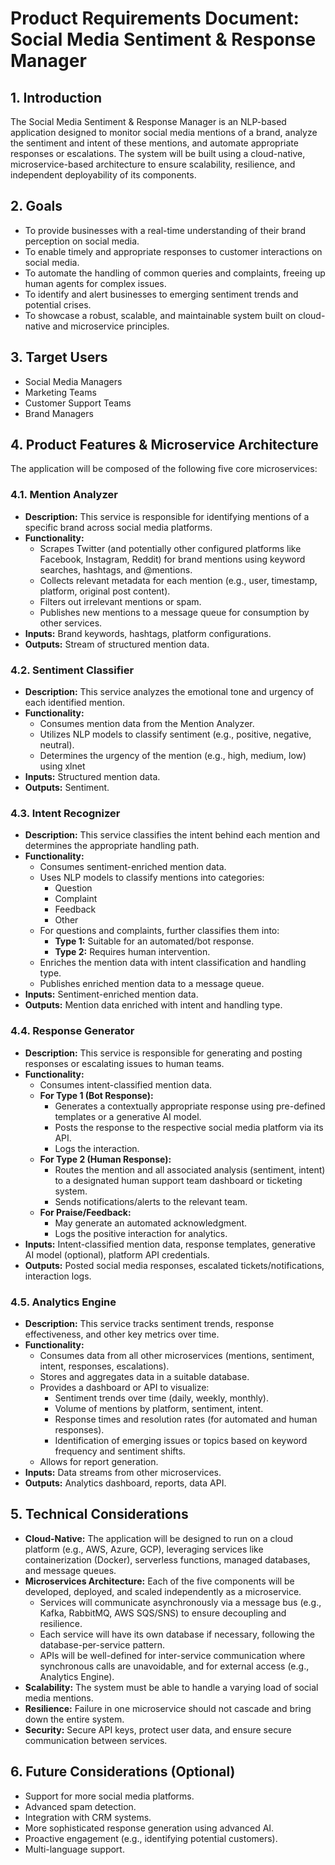 # Product Requirements Document: Social Media Sentiment & Response Manager

## 1. Introduction

The Social Media Sentiment & Response Manager is an NLP-based application designed to monitor social media mentions of a brand, analyze the sentiment and intent of these mentions, and automate appropriate responses or escalations. The system will be built using a cloud-native, microservice-based architecture to ensure scalability, resilience, and independent deployability of its components.

## 2. Goals

*   To provide businesses with a real-time understanding of their brand perception on social media.
*   To enable timely and appropriate responses to customer interactions on social media.
*   To automate the handling of common queries and complaints, freeing up human agents for complex issues.
*   To identify and alert businesses to emerging sentiment trends and potential crises.
*   To showcase a robust, scalable, and maintainable system built on cloud-native and microservice principles.

## 3. Target Users

*   Social Media Managers
*   Marketing Teams
*   Customer Support Teams
*   Brand Managers

## 4. Product Features & Microservice Architecture

The application will be composed of the following five core microservices:

### 4.1. Mention Analyzer

*   **Description:** This service is responsible for identifying mentions of a specific brand across social media platforms.
*   **Functionality:**
    *   Scrapes Twitter (and potentially other configured platforms like Facebook, Instagram, Reddit) for brand mentions using keyword searches, hashtags, and @mentions.
    *   Collects relevant metadata for each mention (e.g., user, timestamp, platform, original post content).
    *   Filters out irrelevant mentions or spam.
    *   Publishes new mentions to a message queue for consumption by other services.
*   **Inputs:** Brand keywords, hashtags, platform configurations.
*   **Outputs:** Stream of structured mention data.

### 4.2. Sentiment Classifier

*   **Description:** This service analyzes the emotional tone and urgency of each identified mention.
*   **Functionality:**
    *   Consumes mention data from the Mention Analyzer.
    *   Utilizes NLP models to classify sentiment (e.g., positive, negative, neutral).
    *   Determines the urgency of the mention (e.g., high, medium, low) using xlnet
*   **Inputs:** Structured mention data.
*   **Outputs:** Sentiment.

### 4.3. Intent Recognizer

*   **Description:** This service classifies the intent behind each mention and determines the appropriate handling path.
*   **Functionality:**
    *   Consumes sentiment-enriched mention data.
    *   Uses NLP models to classify mentions into categories:
        *   Question
        *   Complaint
        *   Feedback
        *   Other
    *   For questions and complaints, further classifies them into:
        *   **Type 1:** Suitable for an automated/bot response.
        *   **Type 2:** Requires human intervention.
    *   Enriches the mention data with intent classification and handling type.
    *   Publishes enriched mention data to a message queue.
*   **Inputs:** Sentiment-enriched mention data.
*   **Outputs:** Mention data enriched with intent and handling type.

### 4.4. Response Generator

*   **Description:** This service is responsible for generating and posting responses or escalating issues to human teams.
*   **Functionality:**
    *   Consumes intent-classified mention data.
    *   **For Type 1 (Bot Response):**
        *   Generates a contextually appropriate response using pre-defined templates or a generative AI model.
        *   Posts the response to the respective social media platform via its API.
        *   Logs the interaction.
    *   **For Type 2 (Human Response):**
        *   Routes the mention and all associated analysis (sentiment, intent) to a designated human support team dashboard or ticketing system.
        *   Sends notifications/alerts to the relevant team.
    *   **For Praise/Feedback:**
        *   May generate an automated acknowledgment.
        *   Logs the positive interaction for analytics.
*   **Inputs:** Intent-classified mention data, response templates, generative AI model (optional), platform API credentials.
*   **Outputs:** Posted social media responses, escalated tickets/notifications, interaction logs.

### 4.5. Analytics Engine

*   **Description:** This service tracks sentiment trends, response effectiveness, and other key metrics over time.
*   **Functionality:**
    *   Consumes data from all other microservices (mentions, sentiment, intent, responses, escalations).
    *   Stores and aggregates data in a suitable database.
    *   Provides a dashboard or API to visualize:
        *   Sentiment trends over time (daily, weekly, monthly).
        *   Volume of mentions by platform, sentiment, intent.
        *   Response times and resolution rates (for automated and human responses).
        *   Identification of emerging issues or topics based on keyword frequency and sentiment shifts.
    *   Allows for report generation.
*   **Inputs:** Data streams from other microservices.
*   **Outputs:** Analytics dashboard, reports, data API.

## 5. Technical Considerations

*   **Cloud-Native:** The application will be designed to run on a cloud platform (e.g., AWS, Azure, GCP), leveraging services like containerization (Docker), serverless functions, managed databases, and message queues.
*   **Microservices Architecture:** Each of the five components will be developed, deployed, and scaled independently as a microservice.
    *   Services will communicate asynchronously via a message bus (e.g., Kafka, RabbitMQ, AWS SQS/SNS) to ensure decoupling and resilience.
    *   Each service will have its own database if necessary, following the database-per-service pattern.
    *   APIs will be well-defined for inter-service communication where synchronous calls are unavoidable, and for external access (e.g., Analytics Engine).
*   **Scalability:** The system must be able to handle a varying load of social media mentions.
*   **Resilience:** Failure in one microservice should not cascade and bring down the entire system.
*   **Security:** Secure API keys, protect user data, and ensure secure communication between services.

## 6. Future Considerations (Optional)

*   Support for more social media platforms.
*   Advanced spam detection.
*   Integration with CRM systems.
*   More sophisticated response generation using advanced AI.
*   Proactive engagement (e.g., identifying potential customers).
*   Multi-language support.
 
